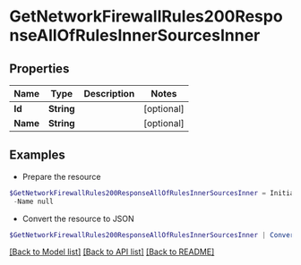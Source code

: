# GetNetworkFirewallRules200ResponseAllOfRulesInnerSourcesInner
## Properties

Name | Type | Description | Notes
------------ | ------------- | ------------- | -------------
**Id** | **String** |  | [optional] 
**Name** | **String** |  | [optional] 

## Examples

- Prepare the resource
```powershell
$GetNetworkFirewallRules200ResponseAllOfRulesInnerSourcesInner = Initialize-PSOpenAPIToolsGetNetworkFirewallRules200ResponseAllOfRulesInnerSourcesInner  -Id null `
 -Name null
```

- Convert the resource to JSON
```powershell
$GetNetworkFirewallRules200ResponseAllOfRulesInnerSourcesInner | ConvertTo-JSON
```

[[Back to Model list]](../README.md#documentation-for-models) [[Back to API list]](../README.md#documentation-for-api-endpoints) [[Back to README]](../README.md)

